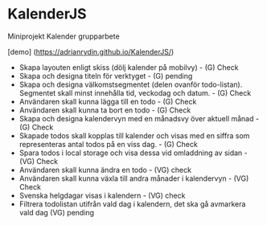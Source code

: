 # KalenderJS
Miniprojekt Kalender grupparbete

[demo] (https://adrianrydin.github.io/KalenderJS/)


* Skapa layouten enligt skiss (dölj kalender på mobilvy) - (G) Check
* Skapa och designa titeln för verktyget - (G) pending
* Skapa och designa välkomstsegmentet (delen ovanför todo-listan). Segmentet skall minst innehålla tid, veckodag och datum. - (G) Check
* Användaren skall kunna lägga till en todo - (G) Check
* Användaren skall kunna ta bort en todo - (G) Check
* Skapa och designa kalendervyn med en månadsvy över aktuell månad - (G) Check
* Skapade todos skall kopplas till kalender och visas med en siffra som representeras antal todos på en viss dag. - (G) Check
* Spara todos i local storage och visa dessa vid omladdning av sidan - (VG) Check
* Användaren skall kunna ändra en todo - (VG) check
* Användaren skall kunna växla till andra månader i kalendervyn - (VG) Check
* Svenska helgdagar visas i kalendern - (VG) check 
* Filtrera todolistan utifrån vald dag i kalendern, det ska gå avmarkera vald dag (VG) pending